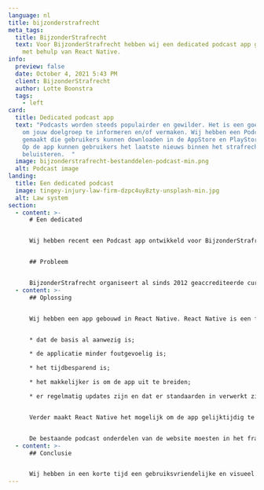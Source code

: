 ```yaml
---
language: nl
title: bijzonderstrafrecht
meta_tags:
  title: BijzonderStrafrecht
  text: Voor BijzonderStrafrecht hebben wij een dedicated podcast app gecreëerd
    met behulp van React Native.
info:
  preview: false
  date: October 4, 2021 5:43 PM
  client: BijzonderStrafrecht
  author: Lotte Boonstra
  tags:
    - left
card:
  title: Dedicated podcast app
  text: "Podcasts worden steeds populairder en gewilder. Het is een goede manier
    om jouw doelgroep te informeren en/of vermaken. Wij hebben een Podcast App
    gemaakt die gebruikers kunnen downloaden in de AppStore en PlayStorewaarin.
    Op de app kunnen gebruikers het laatste nieuws binnen het strafrecht
    beluisteren.  "
  image: bijzonderstrafrecht-bestanddelen-podcast-min.png
  alt: Podcast image
landing:
  title: Een dedicated podcast
  image: tingey-injury-law-firm-dzpc4uy8zty-unsplash-min.jpg
  alt: Law system
section:
  - content: >-
      # Een dedicated 


      Wij hebben recent een Podcast app ontwikkeld voor BijzonderStrafrecht. De app is te downloaden via de AppStore en Playstore. Op de app kunnen gebruikers het laatste nieuws binnen het strafrecht beluisteren.  


      ## Probleem


      BijzonderStrafrecht organiseert al sinds 2012 geaccrediteerde cursussen. Maar ook BijzonderStrafrecht doet mee aan digitalisering en heeft in 2021 besloten om naast (online) cursussen ook podcasts te gaan organiseren. De klant wilde dat de podcasts die op de website geplaatst werden ook toegankelijk zouden zijn via een mobiele app. De app moest simpel en visueel aantrekkelijk zijn. Daarbij wilde de klant zelf de controle hebben over de content die in de app werd geplaatst en over het beheren van de gebruikers.
  - content: >-
      ## Oplossing


      Wij hebben een app gebouwd in React Native. React Native is een framework dat wordt gebruikt om applicaties te ontwikkelen. Het framework is de basis van de app. De voordelen van werken met een framework zijn: 


      * dat de basis al aanwezig is; 

      * de applicatie minder foutgevoelig is; 

      * het tijdbesparend is; 

      * het makkelijker is om de app uit te breiden; 

      * er regelmatig updates zijn en dat er standaarden in verwerkt zijn waar iedereen zich aan houdt.  


      Verder maakt React Native het mogelijk om de app gelijktijdig te ontwikkelen voor zowel iOS als Android, wat een enorm tijdbesparend voordeel is.  


      De bestaande podcast onderdelen van de website moesten in het framework worden verwerkt en irrelevante onderdelen van de website moesten worden afgeschermd. Daarbij moesten de zichtbare onderdelen gepresenteerd worden in de huisstijl van BijzonderStrafrecht. Verder hebben wij een authenticatiedatabase en dashboard opgezet. De authenticatiedatabase is een verzameling van beveiligde informatie over alle gebruikers en via het door ons ontwikkelde dashboard kan de klant die informatie zelf beheren. Dit betekent dat de klant accounts kan aanmaken, accounts kan verwijderen en wachtwoord herstel kan regelen.
  - content: >-
      ## Conclusie


      Wij hebben in een korte tijd een gebruiksvriendelijke en visueel aantrekkelijke React Native app opgebouwd in de huisstijl van de klant met al bestaande data, waardoor de klant zelf content en gebruikers kan beheren. Dit is ideaal als jouw bedrijf het ontwikkelen van een app wil uitbesteden, maar wel controle wil hebben over de content en de gebruikers.
---
```

